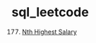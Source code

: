 # sql_leetcode

177. [Nth Highest Salary](https://github.com/yukisze/sql_leetcode/blob/main/177.%20Nth%20Highest%20Salary.sql)
